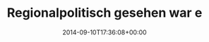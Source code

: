---
retweeted: false
source: <a href="http://mvilla.it/fenix" rel="nofollow">Fenix for Android</a>
entities:
  hashtags: []
  symbols: []
  user_mentions: []
  urls: []
display_text_range:
- '0'
- '132'
favorite_count: '0'
id_str: '509757226396180480'
truncated: false
retweet_count: '0'
id: '509757226396180480'
created_at: Wed Sep 10 17:36:08 +0000 2014
favorited: false
full_text: Regionalpolitisch gesehen war es wohl nicht so clever hier in der Woche
  der Unabhängigkeitsdemo mit einem Madrid Board aufzukreuzen.
lang: de
tags:
- pesos:twitter
date: '2014-09-10T17:36:08+00:00'
src: https://twitter.com/bascht/status/509757226396180480
original_url: https://twitter.com/bascht/status/509757226396180480
type: twitter_tweet
text: Regionalpolitisch gesehen war es wohl nicht so clever hier in der Woche der
  Unabhängigkeitsdemo mit einem Madrid Board aufzukreuzen.
title: Regionalpolitisch gesehen war e

---